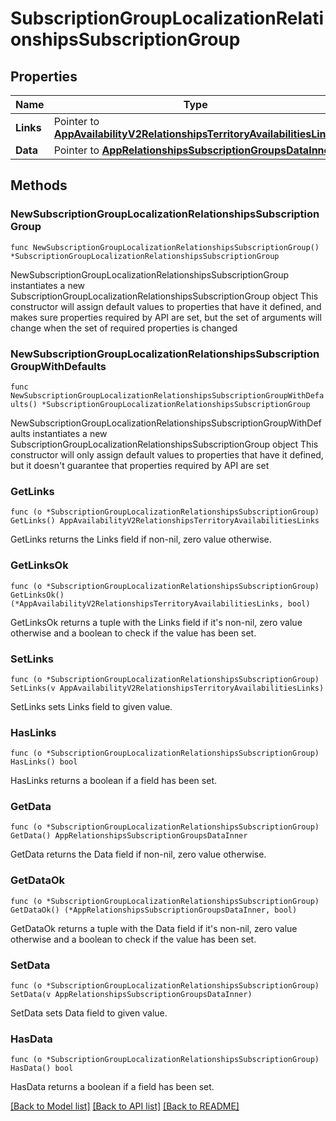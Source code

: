 # SubscriptionGroupLocalizationRelationshipsSubscriptionGroup

## Properties

Name | Type | Description | Notes
------------ | ------------- | ------------- | -------------
**Links** | Pointer to [**AppAvailabilityV2RelationshipsTerritoryAvailabilitiesLinks**](AppAvailabilityV2RelationshipsTerritoryAvailabilitiesLinks.md) |  | [optional] 
**Data** | Pointer to [**AppRelationshipsSubscriptionGroupsDataInner**](AppRelationshipsSubscriptionGroupsDataInner.md) |  | [optional] 

## Methods

### NewSubscriptionGroupLocalizationRelationshipsSubscriptionGroup

`func NewSubscriptionGroupLocalizationRelationshipsSubscriptionGroup() *SubscriptionGroupLocalizationRelationshipsSubscriptionGroup`

NewSubscriptionGroupLocalizationRelationshipsSubscriptionGroup instantiates a new SubscriptionGroupLocalizationRelationshipsSubscriptionGroup object
This constructor will assign default values to properties that have it defined,
and makes sure properties required by API are set, but the set of arguments
will change when the set of required properties is changed

### NewSubscriptionGroupLocalizationRelationshipsSubscriptionGroupWithDefaults

`func NewSubscriptionGroupLocalizationRelationshipsSubscriptionGroupWithDefaults() *SubscriptionGroupLocalizationRelationshipsSubscriptionGroup`

NewSubscriptionGroupLocalizationRelationshipsSubscriptionGroupWithDefaults instantiates a new SubscriptionGroupLocalizationRelationshipsSubscriptionGroup object
This constructor will only assign default values to properties that have it defined,
but it doesn't guarantee that properties required by API are set

### GetLinks

`func (o *SubscriptionGroupLocalizationRelationshipsSubscriptionGroup) GetLinks() AppAvailabilityV2RelationshipsTerritoryAvailabilitiesLinks`

GetLinks returns the Links field if non-nil, zero value otherwise.

### GetLinksOk

`func (o *SubscriptionGroupLocalizationRelationshipsSubscriptionGroup) GetLinksOk() (*AppAvailabilityV2RelationshipsTerritoryAvailabilitiesLinks, bool)`

GetLinksOk returns a tuple with the Links field if it's non-nil, zero value otherwise
and a boolean to check if the value has been set.

### SetLinks

`func (o *SubscriptionGroupLocalizationRelationshipsSubscriptionGroup) SetLinks(v AppAvailabilityV2RelationshipsTerritoryAvailabilitiesLinks)`

SetLinks sets Links field to given value.

### HasLinks

`func (o *SubscriptionGroupLocalizationRelationshipsSubscriptionGroup) HasLinks() bool`

HasLinks returns a boolean if a field has been set.

### GetData

`func (o *SubscriptionGroupLocalizationRelationshipsSubscriptionGroup) GetData() AppRelationshipsSubscriptionGroupsDataInner`

GetData returns the Data field if non-nil, zero value otherwise.

### GetDataOk

`func (o *SubscriptionGroupLocalizationRelationshipsSubscriptionGroup) GetDataOk() (*AppRelationshipsSubscriptionGroupsDataInner, bool)`

GetDataOk returns a tuple with the Data field if it's non-nil, zero value otherwise
and a boolean to check if the value has been set.

### SetData

`func (o *SubscriptionGroupLocalizationRelationshipsSubscriptionGroup) SetData(v AppRelationshipsSubscriptionGroupsDataInner)`

SetData sets Data field to given value.

### HasData

`func (o *SubscriptionGroupLocalizationRelationshipsSubscriptionGroup) HasData() bool`

HasData returns a boolean if a field has been set.


[[Back to Model list]](../README.md#documentation-for-models) [[Back to API list]](../README.md#documentation-for-api-endpoints) [[Back to README]](../README.md)


